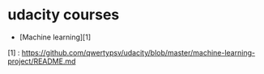 # udacity courses

* [Machine learning][1] 

[1] : https://github.com/qwertypsv/udacity/blob/master/machine-learning-project/README.md